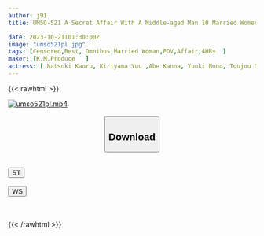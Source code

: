 ```yaml
---
author: j91
title: UMSO-521 A Secret Affair With A Middle-aged Man 10 Married Women Who Record The Whole Story Of Enjoying An Affair VOL.05

date: 2023-10-21T01:30:00Z
image: "umso521pl.jpg"
tags: [Censored,Best, Omnibus,Married Woman,POV,Affair,4HR+	 ]
maker: [K.M.Produce   ]
actress: [ Natsuki Kaoru, Kiriyama Yuu ,Abe Kanna, Yuuki Nono, Toujou Natsu, Iketani Kasumi, Horiuchi Mikako, Kashii Kaho ,Hironaka Yuu, Kurokawa Harumi]
---
```



{{< rawhtml >}}

<div class="video" data-videoid="46B36amqyYskGY">
    <a href="javascript:;">
        <img src="https://my.j91.asia/posts/umso521pl/umso521pl.jpg" width="WIDTH" height="HEIGHT" alt="umso521pl.mp4" loading="lazy">
    </a>
</div>

<script type="text/javascript" src="https://j91.asia/asset/on-demand-st.js"></script>

<br>
  <link rel="stylesheet" href="https://j91.asia/asset/bs5.css">
  
  <center>
  <button class="btn btn-primary" type="button" data-bs-toggle="collapse" data-bs-target=".multi-collapse" aria-expanded="false" aria-controls="multiCollapseExample1 multiCollapseExample2"><h2>Download</h2></button></center>
</p>
<div class="row">
  <div class="col">
    <div class="collapse multi-collapse" id="multiCollapseExample1">
      <div class="card card-body">
	      	      <br>
<div class="buttons">  
<a href="https://streamtape.to/v/46B36amqyYskGY"><button class="btn-hover color-3"><i class="fa fa-download"></i> ST</button></a></div>
    </div>
  </div>
</div>
  <div class="col">
    <div class="collapse multi-collapse" id="multiCollapseExample2">
      <div class="card card-body">
	      <br>
<div class="buttons">
    <a href="https://wolfstream.tv/whapghcuxxfp"><button class="btn-hover color-9"><i class="fa fa-download"></i> WS</button></a></div>
<br><br>
      </div>
    </div>
  </div>
</div>

{{< /rawhtml >}}